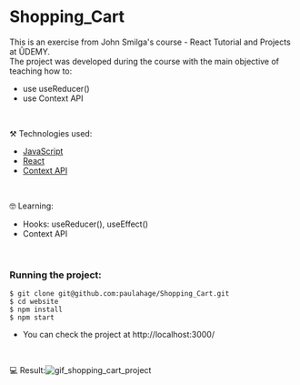 # Shopping_Cart

This is an exercise from John Smilga's course - React Tutorial and Projects at ÛDEMY.<br/>
The project was developed during the course with the main objective of teaching how to: 
- use useReducer()
- use Context API

<br/>

⚒️ Technologies used:

- [JavaScript](https://www.javascript.com/)
- [React](https://reactjs.org/)
- [Context API](https://reactjs.org/docs/context.html)



<br/>

🤓 Learning:

- Hooks: useReducer(), useEffect()
- Context API

<br/>

### Running the project:

```
$ git clone git@github.com:paulahage/Shopping_Cart.git
$ cd website
$ npm install
$ npm start
```
- You can check the project at http://localhost:3000/

<br/>


💻 Result:![gif_shopping_cart_project](https://user-images.githubusercontent.com/84124999/210086220-a9794523-d04e-4068-8710-f0177cbafe64.gif)

